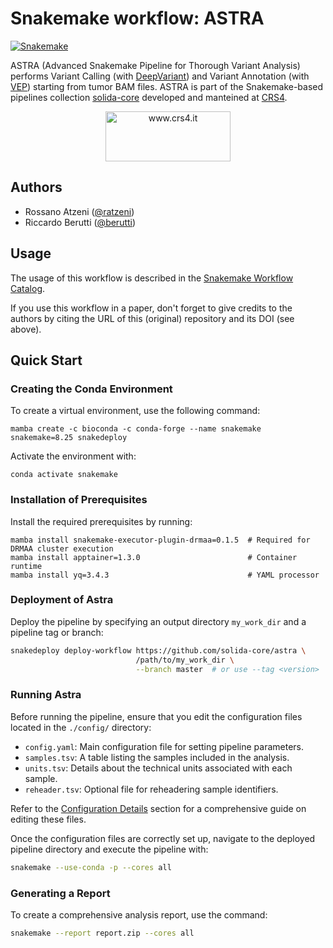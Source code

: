 # Snakemake workflow: ASTRA
[![Snakemake](https://img.shields.io/badge/snakemake-≥8.10.0-brightgreen.svg)](https://snakemake.bitbucket.io)

ASTRA (Advanced Snakemake Pipeline for Thorough Variant Analysis) performs 
Variant Calling (with [DeepVariant](https://github.com/google/deepvariant)) and 
Variant Annotation (with [VEP](https://grch37.ensembl.org/info/docs/tools/vep/index.html))
starting from tumor BAM files.
ASTRA is part of the Snakemake-based pipelines collection [solida-core](https://github.com/solida-core) 
developed and manteined at [CRS4](https://www.crs4.it). 
<p align="center">
<img align="center" src="https://www.crs4.it/wp-content/uploads/2020/11/CRS4-1.jpg" width="200" height="80" alt="www.crs4.it"/>
</p>

## Authors

* Rossano Atzeni ([@ratzeni](https://github.com/ratzeni))
* Riccardo Berutti ([@berutti](https://github.com/berutti))

## Usage

The usage of this workflow is described in the 
[Snakemake Workflow Catalog](https://snakemake.github.io/snakemake-workflow-catalog?usage=solida-core/astra).

If you use this workflow in a paper, 
don't forget to give credits to the authors by citing the URL of this (original) repository and its DOI (see above).

## Quick Start

### Creating the Conda Environment
To create a virtual environment, use the following command:

```commandline
mamba create -c bioconda -c conda-forge --name snakemake snakemake=8.25 snakedeploy
```

Activate the environment with:
```commandline
conda activate snakemake
```

### Installation of Prerequisites
Install the required prerequisites by running:

```commandline
mamba install snakemake-executor-plugin-drmaa=0.1.5  # Required for DRMAA cluster execution
mamba install apptainer=1.3.0                        # Container runtime
mamba install yq=3.4.3                               # YAML processor
```

### Deployment of Astra
Deploy the pipeline by specifying an output directory `my_work_dir` and a pipeline tag or branch:

```bash
snakedeploy deploy-workflow https://github.com/solida-core/astra \
                            /path/to/my_work_dir \
                            --branch master  # or use --tag <version>
```

### Running Astra
Before running the pipeline, ensure that you edit the configuration files located in the `./config/` directory:

- `config.yaml`: Main configuration file for setting pipeline parameters.
- `samples.tsv`: A table listing the samples included in the analysis.
- `units.tsv`: Details about the technical units associated with each sample.
- `reheader.tsv`: Optional file for reheadering sample identifiers.

Refer to the [Configuration Details](#configuration-details) section for a comprehensive guide on editing these files.

Once the configuration files are correctly set up, navigate to the deployed pipeline directory and execute the pipeline with:

```bash
snakemake --use-conda -p --cores all
```
### Generating a Report
To create a comprehensive analysis report, use the command:

```bash
snakemake --report report.zip --cores all
```
